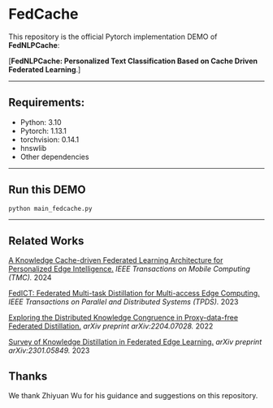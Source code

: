 # FedCache

This repository is the official Pytorch implementation DEMO of **FedNLPCache**:

[**FedNLPCache: Personalized Text Classification Based on Cache Driven Federated Learning**.]

--------------------------
## Requirements:
- Python:  3.10
- Pytorch:  1.13.1
- torchvision:  0.14.1
- hnswlib
- Other dependencies

-------
## Run this DEMO
```python main_fedcache.py```

-------

## Related Works
[A Knowledge Cache-driven Federated Learning Architecture for Personalized Edge Intelligence.](https://ieeexplore.ieee.org/document/10420495/) *IEEE Transactions on Mobile Computing (TMC).* 2024

[FedICT: Federated Multi-task Distillation for Multi-access Edge Computing.](https://ieeexplore.ieee.org/abstract/document/10163770/) *IEEE Transactions on Parallel and Distributed Systems (TPDS).* 2023

[Exploring the Distributed Knowledge Congruence in Proxy-data-free Federated Distillation.](https://arxiv.org/abs/2204.07028) *arXiv preprint arXiv:2204.07028.* 2022

[Survey of Knowledge Distillation in Federated Edge Learning.](https://arxiv.org/abs/2301.05849) *arXiv preprint arXiv:2301.05849.* 2023

## Thanks

We thank Zhiyuan Wu for his guidance and suggestions on this repository.
